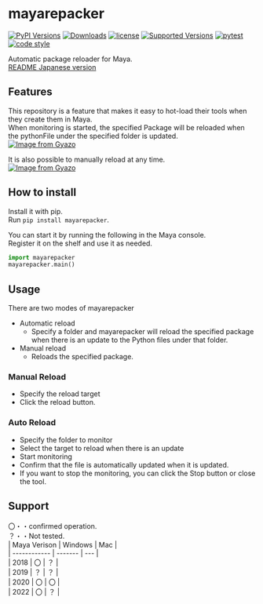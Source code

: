 # mayarepacker  

[![PyPI Versions](https://img.shields.io/pypi/v/mayarepacker.svg)](https://pypi.org/project/mayarepacker)
[![Downloads](https://pepy.tech/badge/mayarepacker)](https://pepy.tech/project/mayarepacker)
[![license](https://img.shields.io/pypi/l/mayarepacker)](https://pypi.org/project/mayarepacker)
[![Supported Versions](https://img.shields.io/pypi/pyversions/mayarepacker.svg)](https://pypi.org/project/mayarepacker)
[![pytest](https://codecov.io/gh/InTack2/mayarepacker/branch/master/graph/badge.svg)](https://codecov.io/gh/InTack2/mayarepacker)
[![code style](https://img.shields.io/badge/code%20style-flake8-000000.svg)](https://pypi.org/-project/flake8/)  

Automatic package reloader for Maya.  
[README Japanese version](https://github.com/InTack2/mayarepacker/blob/main//README_jp.md)  

## Features
This repository is a feature that makes it easy to hot-load their tools when they create them in Maya.  
When monitoring is started, the specified Package will be reloaded when the pythonFile under the specified folder is updated.  
[![Image from Gyazo](https://i.gyazo.com/b7d1c54e6e51d4092a16d5c8b9e36637.gif)](https://gyazo.com/b7d1c54e6e51d4092a16d5c8b9e36637)

It is also possible to manually reload at any time.  
[![Image from Gyazo](https://i.gyazo.com/ed5358930ec629c33af9e9cfce2c0d9e.gif)](https://gyazo.com/ed5358930ec629c33af9e9cfce2c0d9e)

## How to install
Install it with pip.  
Run `pip install mayarepacker`.  

You can start it by running the following in the Maya console.  
Register it on the shelf and use it as needed.  
``` python
import mayarepacker
mayarepacker.main()
```

## Usage
There are two modes of mayarepacker
- Automatic reload
  - Specify a folder and mayarepacker will reload the specified package when there is an update to the Python files under that folder.
- Manual reload
  - Reloads the specified package.

### Manual Reload
- Specify the reload target
- Click the reload button.

### Auto Reload
- Specify the folder to monitor
- Select the target to reload when there is an update
- Start monitoring
- Confirm that the file is automatically updated when it is updated.
- If you want to stop the monitoring, you can click the Stop button or close the tool.

## Support
〇・・confirmed operation.  
？・・Not tested.  
| Maya Verison | Windows | Mac |  
| ------------ | ------- | --- |  
| 2018         | 〇      | ？  |  
| 2019         | ？      | ？  |  
| 2020         | 〇      | 〇  |  
| 2022         | 〇      | ？  |  